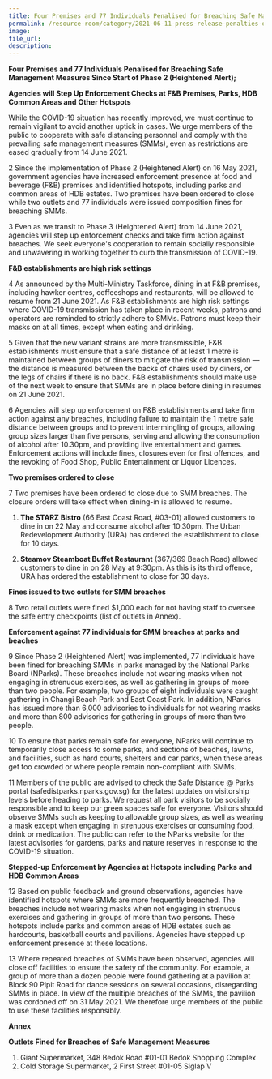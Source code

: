 ```yaml
---
title: Four Premises and 77 Individuals Penalised for Breaching Safe Management Measures Since Start of Phase 2 (Heightened Alert); Agencies will Step Up Enforcement Checks at F&amp;B Premises, Parks, HDB Common Areas and Other Hotspots
permalink: /resource-room/category/2021-06-11-press-release-penalties-on-individuals-and-premises
image:  
file_url:  
description:  
---  
```


**Four Premises and 77 Individuals Penalised for Breaching Safe Management Measures Since Start of Phase 2 (Heightened Alert);**

**Agencies will Step Up Enforcement Checks at F&amp;B Premises, Parks, HDB Common Areas and Other Hotspots**

While the COVID-19 situation has recently improved, we must continue to remain vigilant to avoid another uptick in cases. We urge members of the public to cooperate with safe distancing personnel and comply with the prevailing safe management measures (SMMs), even as restrictions are eased gradually from 14 June 2021.

2 Since the implementation of Phase 2 (Heightened Alert) on 16 May 2021, government agencies have increased enforcement presence at food and beverage (F&amp;B) premises and identified hotspots, including parks and common areas of HDB estates. Two premises have been ordered to close while two outlets and 77 individuals were issued composition fines for breaching SMMs.

3 Even as we transit to Phase 3 (Heightened Alert) from 14 June 2021, agencies will step up enforcement checks and take firm action against breaches. We seek everyone&#39;s cooperation to remain socially responsible and unwavering in working together to curb the transmission of COVID-19.

**F&amp;B establishments are high risk settings**

4 As announced by the Multi-Ministry Taskforce, dining in at F&amp;B premises, including hawker centres, coffeeshops and restaurants, will be allowed to resume from 21 June 2021. As F&amp;B establishments are high risk settings where COVID-19 transmission has taken place in recent weeks, patrons and operators are reminded to strictly adhere to SMMs. Patrons must keep their masks on at all times, except when eating and drinking.

5 Given that the new variant strains are more transmissible, F&amp;B establishments must ensure that a safe distance of at least 1 metre is maintained between groups of diners to mitigate the risk of transmission — the distance is measured between the backs of chairs used by diners, or the legs of chairs if there is no back. F&amp;B establishments should make use of the next week to ensure that SMMs are in place before dining in resumes on 21 June 2021.

6 Agencies will step up enforcement on F&amp;B establishments and take firm action against any breaches, including failure to maintain the 1 metre safe distance between groups and to prevent intermingling of groups, allowing group sizes larger than five persons, serving and allowing the consumption of alcohol after 10.30pm, and providing live entertainment and games. Enforcement actions will include fines, closures even for first offences, and the revoking of Food Shop, Public Entertainment or Liquor Licences.

**Two premises ordered to close**

7 Two premises have been ordered to close due to SMM breaches. The closure orders will take effect when dining-in is allowed to resume.

1. **The STARZ Bistro** (66 East Coast Road, #03-01) allowed customers to dine in on 22 May and consume alcohol after 10.30pm. The Urban Redevelopment Authority (URA) has ordered the establishment to close for 10 days.

1. **Steamov Steamboat Buffet Restaurant** (367/369 Beach Road) allowed customers to dine in on 28 May at 9:30pm. As this is its third offence, URA has ordered the establishment to close for 30 days.

**Fines issued to two outlets for SMM breaches**

8 Two retail outlets were fined $1,000 each for not having staff to oversee the safe entry checkpoints (list of outlets in Annex).

**Enforcement against 77 individuals for SMM breaches at parks and beaches**

9         Since Phase 2 (Heightened Alert) was implemented, 77 individuals have been fined for breaching SMMs in parks managed by the National Parks Board (NParks). These breaches include not wearing masks when not engaging in strenuous exercises, as well as gathering in groups of more than two people. For example, two groups of eight individuals were caught gathering in Changi Beach Park and East Coast Park. In addition, NParks has issued more than 6,000 advisories to individuals for not wearing masks and more than 800 advisories for gathering in groups of more than two people.

10       To ensure that parks remain safe for everyone, NParks will continue to temporarily close access to some parks, and sections of beaches, lawns, and facilities, such as hard courts, shelters and car parks, when these areas get too crowded or where people remain non-compliant with SMMs.

11 Members of the public are advised to check the Safe Distance @ Parks portal (safedistparks.nparks.gov.sg) for the latest updates on visitorship levels before heading to parks. We request all park visitors to be socially responsible and to keep our green spaces safe for everyone. Visitors should observe SMMs such as keeping to allowable group sizes, as well as wearing a mask except when engaging in strenuous exercises or consuming food, drink or medication. The public can refer to the NParks website for the latest advisories for gardens, parks and nature reserves in response to the COVID-19 situation.

**Stepped-up Enforcement by Agencies at Hotspots including Parks and HDB Common Areas**

12 Based on public feedback and ground observations, agencies have identified hotspots where SMMs are more frequently breached. The breaches include not wearing masks when not engaging in strenuous exercises and gathering in groups of more than two persons. These hotspots include parks and common areas of HDB estates such as hardcourts, basketball courts and pavilions. Agencies have stepped up enforcement presence at these locations.

13 Where repeated breaches of SMMs have been observed, agencies will close off facilities to ensure the safety of the community. For example, a group of more than a dozen people were found gathering at a pavilion at Block 90 Pipit Road for dance sessions on several occasions, disregarding SMMs in place. In view of the multiple breaches of the SMMs, the pavilion was cordoned off on 31 May 2021. We therefore urge members of the public to use these facilities responsibly.

**Annex**

**Outlets Fined for Breaches of Safe Management Measures**

1. Giant Supermarket, 348 Bedok Road #01-01 Bedok Shopping Complex
2. Cold Storage Supermarket, 2 First Street #01-05 Siglap V
